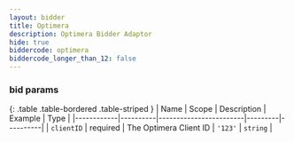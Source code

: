 ```yaml
---
layout: bidder
title: Optimera
description: Optimera Bidder Adaptor
hide: true
biddercode: optimera
biddercode_longer_than_12: false
---
```


### bid params

{: .table .table-bordered .table-striped }
| Name       | Scope    | Description            | Example | Type     |
|------------|----------|------------------------|---------|----------|
| `clientID` | required | The Optimera Client ID | `'123'` | `string` |

